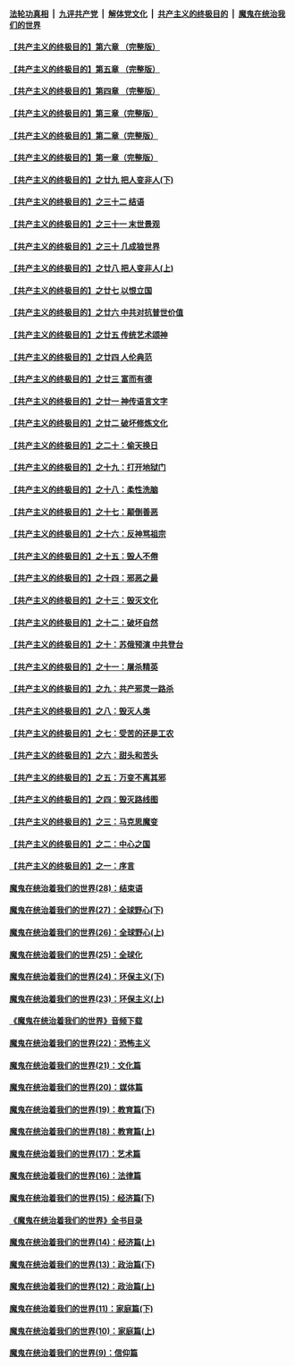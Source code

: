 ####  [法轮功真相](../../../../basic/blob/master/README.md?t=05060031) &nbsp;|&nbsp; [九评共产党](../../../../9ping.md/blob/master/README.md?t=05060031) &nbsp;|&nbsp; [解体党文化](../../../../jtdwh.md/blob/master/README.md?t=05060031)  &nbsp;|&nbsp; [共产主义的终极目的](../../../../gczydzjmd.md/blob/master/README.md?t=05060031) &nbsp;|&nbsp; [魔鬼在统治我们的世界](../../../../mgztzwmdsj.md/blob/master/README.md?t=05060031) 

#### [【共产主义的终极目的】第六章 （完整版）](../pages/nsc422/n11428913.md?t=05060031) 

#### [【共产主义的终极目的】第五章 （完整版）](../pages/nsc422/n11428912.md?t=05060031) 

#### [【共产主义的终极目的】第四章 （完整版）](../pages/nsc422/n11428907.md?t=05060031) 

#### [【共产主义的终极目的】第三章（完整版）](../pages/nsc422/n11428848.md?t=05060031) 

#### [【共产主义的终极目的】第二章（完整版）](../pages/nsc422/n11428831.md?t=05060031) 

#### [【共产主义的终极目的】第一章（完整版）](../pages/nsc422/n11417651.md?t=05060031) 

#### [【共产主义的终极目的】之廿九 把人变非人(下)](../pages/nsc422/n11344140.md?t=05060031) 

#### [【共产主义的终极目的】之三十二 结语](../pages/nsc422/n11360535.md?t=05060031) 

#### [【共产主义的终极目的】之三十一 末世景观](../pages/nsc422/n11351129.md?t=05060031) 

#### [【共产主义的终极目的】之三十 几成狼世界](../pages/nsc422/n11348280.md?t=05060031) 

#### [【共产主义的终极目的】之廿八 把人变非人(上)](../pages/nsc422/n11340492.md?t=05060031) 

#### [【共产主义的终极目的】之廿七 以恨立国](../pages/nsc422/n11336944.md?t=05060031) 

#### [【共产主义的终极目的】之廿六 中共对抗普世价值](../pages/nsc422/n11324785.md?t=05060031) 

#### [【共产主义的终极目的】之廿五 传统艺术颂神](../pages/nsc422/n11296396.md?t=05060031) 

#### [【共产主义的终极目的】之廿四 人伦典范](../pages/nsc422/n11296397.md?t=05060031) 

#### [【共产主义的终极目的】之廿三 富而有德](../pages/nsc422/n11283598.md?t=05060031) 

#### [【共产主义的终极目的】之廿一 神传语言文字](../pages/nsc422/n11263265.md?t=05060031) 

#### [【共产主义的终极目的】之廿二 破坏修炼文化](../pages/nsc422/n11245728.md?t=05060031) 

#### [【共产主义的终极目的】之二十：偷天换日](../pages/nsc422/n11238846.md?t=05060031) 

#### [【共产主义的终极目的】之十九：打开地狱门](../pages/nsc422/n11206376.md?t=05060031) 

#### [【共产主义的终极目的】之十八：柔性洗脑](../pages/nsc422/n11199994.md?t=05060031) 

#### [【共产主义的终极目的】之十七：颠倒善恶](../pages/nsc422/n11179782.md?t=05060031) 

#### [【共产主义的终极目的】之十六：反神骂祖宗](../pages/nsc422/n11166798.md?t=05060031) 

#### [【共产主义的终极目的】之十五：毁人不倦](../pages/nsc422/n11166792.md?t=05060031) 

#### [【共产主义的终极目的】之十四：邪恶之最](../pages/nsc422/n11150249.md?t=05060031) 

#### [【共产主义的终极目的】之十三：毁灭文化](../pages/nsc422/n11135227.md?t=05060031) 

#### [【共产主义的终极目的】之十二：破坏自然](../pages/nsc422/n11135214.md?t=05060031) 

#### [【共产主义的终极目的】之十：苏俄预演 中共登台](../pages/nsc422/n11118424.md?t=05060031) 

#### [【共产主义的终极目的】之十一：屠杀精英](../pages/nsc422/n11118442.md?t=05060031) 

#### [【共产主义的终极目的】之九：共产邪灵一路杀](../pages/nsc422/n11114139.md?t=05060031) 

#### [【共产主义的终极目的】之八：毁灭人类](../pages/nsc422/n11108503.md?t=05060031) 

#### [【共产主义的终极目的】之七：受苦的还是工农](../pages/nsc422/n11101809.md?t=05060031) 

#### [【共产主义的终极目的】之六：甜头和苦头](../pages/nsc422/n11096971.md?t=05060031) 

#### [【共产主义的终极目的】之五：万变不离其邪](../pages/nsc422/n11091285.md?t=05060031) 

#### [【共产主义的终极目的】之四：毁灭路线图](../pages/nsc422/n11086284.md?t=05060031) 

#### [【共产主义的终极目的】之三：马克思魔变](../pages/nsc422/n11061941.md?t=05060031) 

#### [【共产主义的终极目的】之二：中心之国](../pages/nsc422/n11047728.md?t=05060031) 

#### [【共产主义的终极目的】之一：序言](../pages/nsc422/n11086077.md?t=05060031) 

#### [魔鬼在统治着我们的世界(28)：结束语](../pages/nsc422/n10936246.md?t=05060031) 

#### [魔鬼在统治着我们的世界(27)：全球野心(下)](../pages/nsc422/n10928319.md?t=05060031) 

#### [魔鬼在统治着我们的世界(26)：全球野心(上)](../pages/nsc422/n10900318.md?t=05060031) 

#### [魔鬼在统治着我们的世界(25)：全球化](../pages/nsc422/n10788205.md?t=05060031) 

#### [魔鬼在统治着我们的世界(24)：环保主义(下)](../pages/nsc422/n10695307.md?t=05060031) 

#### [魔鬼在统治着我们的世界(23)：环保主义(上)](../pages/nsc422/n10688613.md?t=05060031) 

#### [《魔鬼在统治着我们的世界》音频下载](../pages/nsc422/n10635553.md?t=05060031) 

#### [魔鬼在统治着我们的世界(22)：恐怖主义](../pages/nsc422/n10614727.md?t=05060031) 

#### [魔鬼在统治着我们的世界(21)：文化篇](../pages/nsc422/n10597706.md?t=05060031) 

#### [魔鬼在统治着我们的世界(20)：媒体篇](../pages/nsc422/n10586579.md?t=05060031) 

#### [魔鬼在统治着我们的世界(19)：教育篇(下)](../pages/nsc422/n10564808.md?t=05060031) 

#### [魔鬼在统治着我们的世界(18)：教育篇(上)](../pages/nsc422/n10526970.md?t=05060031) 

#### [魔鬼在统治着我们的世界(17)：艺术篇](../pages/nsc422/n10499093.md?t=05060031) 

#### [魔鬼在统治着我们的世界(16)：法律篇](../pages/nsc422/n10485969.md?t=05060031) 

#### [魔鬼在统治着我们的世界(15)：经济篇(下)](../pages/nsc422/n10469975.md?t=05060031) 

#### [《魔鬼在统治着我们的世界》全书目录](../pages/nsc422/n10464261.md?t=05060031) 

#### [魔鬼在统治着我们的世界(14)：经济篇(上)](../pages/nsc422/n10457370.md?t=05060031) 

#### [魔鬼在统治着我们的世界(13)：政治篇(下)](../pages/nsc422/n10448270.md?t=05060031) 

#### [魔鬼在统治着我们的世界(12)：政治篇(上)](../pages/nsc422/n10444576.md?t=05060031) 

#### [魔鬼在统治着我们的世界(11)：家庭篇(下)](../pages/nsc422/n10440961.md?t=05060031) 

#### [魔鬼在统治着我们的世界(10)：家庭篇(上)](../pages/nsc422/n10435448.md?t=05060031) 

#### [魔鬼在统治着我们的世界(9)：信仰篇](../pages/nsc422/n10432159.md?t=05060031) 

